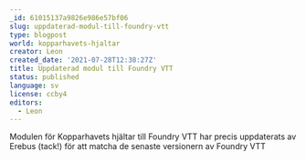 ```yaml
---
_id: 61015137a9826e986e57bf06
slug: uppdaterad-modul-till-foundry-vtt
type: blogpost
world: kopparhavets-hjaltar
creator: Leon
created_date: '2021-07-28T12:38:27Z'
title: Uppdaterad modul till Foundry VTT
status: published
language: sv
license: ccby4
editors:
  - Leon
---
```

Modulen för Kopparhavets hjältar till Foundry VTT har precis uppdaterats av Erebus (tack!) för att matcha de senaste versionern av Foundry VTT
